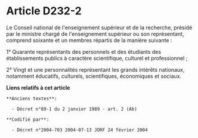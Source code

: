 # Article D232-2

Le Conseil national de l'enseignement supérieur et de la recherche, présidé par le ministre chargé de l'enseignement
supérieur ou son représentant, comprend soixante et un membres répartis de la manière suivante :

1° Quarante représentants des personnels et des étudiants des établissements publics à caractère scientifique, culturel et
professionnel ;

2° Vingt et une personnalités représentant les grands intérêts nationaux, notamment éducatifs, culturels, scientifiques,
économiques et sociaux.

**Liens relatifs à cet article**

	**Anciens textes**:

	  - Décret n°89-1 du 2 janvier 1989 - art. 2 (Ab)

	**Codifié par**:

	  - Décret n°2004-703 2004-07-13 JORF 24 février 2004

